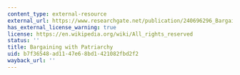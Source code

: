 ```yaml
---
content_type: external-resource
external_url: https://www.researchgate.net/publication/240696296_Bargaining_With_Patriarchy
has_external_license_warning: true
license: https://en.wikipedia.org/wiki/All_rights_reserved
status: ''
title: Bargaining with Patriarchy
uid: b7f36548-ad11-47e6-8bd1-421082fbd2f2
wayback_url: ''
---
```

